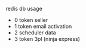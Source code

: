 redis db usage

- 0 token seller
- 1 token email activation
- 2 scheduler data
- 3 token 3pl (ninja express)

